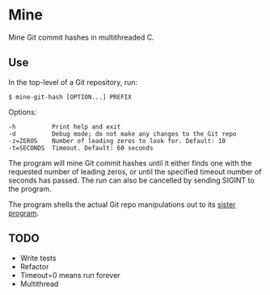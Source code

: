 # Mine

Mine Git commit hashes in multithreaded C.

## Use

In the top-level of a Git repository, run:

    $ mine-git-hash [OPTION...] PREFIX

Options:

    -h          Print help and exit
    -d          Debug mode; do not make any changes to the Git repo
    -z=ZEROS    Number of leading zeros to look for. Default: 10
    -t=SECONDS  Timeout. Default: 60 seconds

The program will mine Git commit hashes until it either finds one with the
requested number of leading zeros, or until the specified timeout number of
seconds has passed. The run can also be cancelled by sending SIGINT to the
program.

The program shells the actual Git repo manipulations out to its 
[sister program](https://github.com/gunnihinn/git-commit-annotate).

## TODO

- Write tests
- Refactor
- Timeout=0 means run forever
- Multithread
